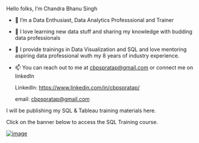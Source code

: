 Hello folks, I’m Chandra Bhanu Singh
- 👀 I’m a Data Enthusiast, Data Analytics Professsional and Trainer
- 🌱 I love learning new data stuff and sharing my knowledge with budding data professionals
- 💞️ I provide trainings in Data Visualization and SQL and love mentoring aspiring data professional wuth my 8 years of industry experience.
- 📫 You can reach out to me at cbpspratap@gmail.com or connect me on linkedIn

     LinkedIn: https://www.linkedin.com/in/cbpspratap/

     email: cbpspratap@gmail.com

I will be publishing my SQL & Tableau training materials here. 

Click on the banner below to access the SQL Training course.

[![image](https://user-images.githubusercontent.com/67796162/155576516-8894800e-56ae-4979-aa10-8e7d517748f0.png)](https://github.com/cbpspratap/SQLTraining/blob/main/README.md)

<!---
cbpspratap/cbpspratap is a ✨ special ✨ repository because its `README.md` (this file) appears on your GitHub profile.
You can click the Preview link to take a look at your changes.
--->
